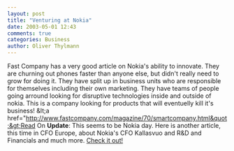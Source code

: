 ```yaml
---
layout: post
title: "Venturing at Nokia"
date: 2003-05-01 12:43
comments: true
categories: Business
author: Oliver Thylmann
---
```



Fast Company has a very good article on Nokia's ability to innovate. They are churning out phones faster than anyone else, but didn't really need to grow for doing it. They have split up in business units who are responsible for themselves including their own marketing. They have teams of people going arround looking for disruptive technologies inside and outside of nokia. This is a company looking for products that will eventuelly kill it's business! &amp;lt;a href=&quot;http://www.fastcompany.com/magazine/70/smartcompany.html&quot;&gt;Read On
**Update**: This seems to be Nokia day. Here is another article, this time in CFO Europe, about Nokia's CFO Kallasvuo and R&amp;D and Financials and much more. [Check it out!](http://www.cfoeurope.com/200304b.html)


